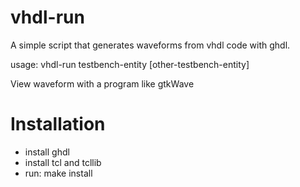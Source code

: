 # vhdl-run
 
A simple script that generates waveforms from vhdl code with ghdl.

usage:    vhdl-run testbench-entity \[other-testbench-entity]

View waveform with a program like gtkWave

# Installation
- install ghdl
- install tcl and tcllib
- run: make install